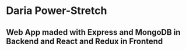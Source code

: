 # Daria Power-Stretch

## Web App maded with Express and MongoDB in Backend and React and Redux in Frontend
